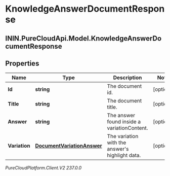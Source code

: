 # KnowledgeAnswerDocumentResponse

## ININ.PureCloudApi.Model.KnowledgeAnswerDocumentResponse

## Properties

|Name | Type | Description | Notes|
|------------ | ------------- | ------------- | -------------|
| **Id** | **string** | The document id. | [optional] |
| **Title** | **string** | The document title. | [optional] |
| **Answer** | **string** | The answer found inside a variationContent. | [optional] |
| **Variation** | [**DocumentVariationAnswer**](DocumentVariationAnswer) | The variation with the answer&#39;s highlight data. | [optional] |



_PureCloudPlatform.Client.V2 237.0.0_
